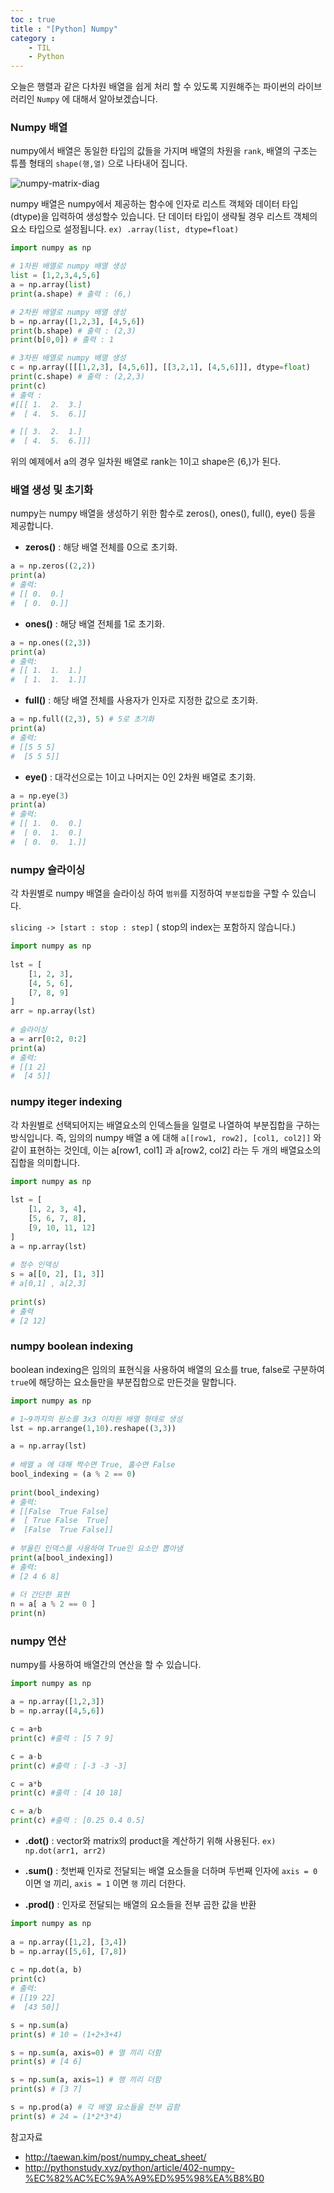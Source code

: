 ```yaml
---
toc : true
title : "[Python] Numpy"
category : 
    - TIL
    - Python
---
```

오늘은 행렬과 같은 다차원 배열을 쉽게 처리 할 수 있도록 지원해주는 파이썬의 라이브러리인 `Numpy` 에 대해서 알아보겠습니다. 
### Numpy 배열
numpy에서 배열은 동일한 타입의 값들을 가지며 배열의 차원을 `rank`, 배열의 구조는 튜플 형태의 `shape(행,열)` 으로 나타내어 집니다.

![numpy-matrix-diag](/assets/images/numpy-matrix-diag.png)

numpy 배열은 numpy에서 제공하는 함수에 인자로 리스트 객체와 데이터 타입 $($dtype)을 입력하여 생성할수 있습니다. 단 데이터 타입이 생략될 경우 리스트 객체의 요소 타입으로 설정됩니다. `ex) .array(list, dtype=float)`

``` python
import numpy as np

# 1차원 배열로 numpy 배열 생성
list = [1,2,3,4,5,6]
a = np.array(list)
print(a.shape) # 출력 : (6,)

# 2차원 배열로 numpy 배열 생성
b = np.array([1,2,3], [4,5,6])
print(b.shape) # 출력 : (2,3) 
print(b[0,0]) # 출력 : 1

# 3차원 배열로 numpy 배열 생성
c = np.array([[[1,2,3], [4,5,6]], [[3,2,1], [4,5,6]]], dtype=float)
print(c.shape) # 출력 : (2,2,3)
print(c)
# 출력 : 
#[[[ 1.  2.  3.]
#  [ 4.  5.  6.]]

# [[ 3.  2.  1.]
#  [ 4.  5.  6.]]]
```
위의 예제에서 a의 경우 일차원 배열로 rank는 1이고 shape은 (6,)가 된다.

### 배열 생성 및 초기화
numpy는 numpy 배열을 생성하기 위한 함수로 zeros$($), ones$($), full$($), eye$($) 등을 제공합니다.

- **zeros$($)** : 해당 배열 전체를 0으로 초기화.
``` python
a = np.zeros((2,2))
print(a)
# 출력:
# [[ 0.  0.]
#  [ 0.  0.]]
```
- **ones$($)** : 해당 배열 전체를 1로 초기화.
``` python
a = np.ones((2,3))
print(a)
# 출력:
# [[ 1.  1.  1.]
#  [ 1.  1.  1.]]
```
- **full$($)** : 해당 배열 전체를 사용자가 인자로 지정한 값으로 초기화.
``` python
a = np.full((2,3), 5) # 5로 초기화
print(a)
# 출력:
# [[5 5 5]
#  [5 5 5]]
```
- **eye$($)** : 대각선으로는 1이고 나머지는 0인 2차원 배열로 초기화.
``` python
a = np.eye(3)
print(a)
# 출력:
# [[ 1.  0.  0.]
#  [ 0.  1.  0.]
#  [ 0.  0.  1.]]
```

### numpy 슬라이싱
각 차원별로 numpy 배열을 슬라이싱 하여 `범위`를 지정하여 `부분집합`을 구할 수 있습니다.

`slicing -> [start : stop : step]`
$($ stop의 index는 포함하지 않습니다.)

``` python
import numpy as np
 
lst = [
    [1, 2, 3],
    [4, 5, 6],
    [7, 8, 9]
]
arr = np.array(lst)
 
# 슬라이싱
a = arr[0:2, 0:2]
print(a)
# 출력:
# [[1 2]
#  [4 5]]
```

### numpy iteger indexing
각 차원별로 선택되어지는 배열요소의 인덱스들을 일렬로 나열하여 부분집합을 구하는 방식입니다. 즉, 임의의 numpy 배열 a 에 대해 `a[[row1, row2], [col1, col2]]` 와 같이 표현하는 것인데, 이는 a[row1, col1] 과 a[row2, col2] 라는 두 개의 배열요소의 집합을 의미합니다.

``` python
import numpy as np
 
lst = [
    [1, 2, 3, 4],
    [5, 6, 7, 8],
    [9, 10, 11, 12]
]
a = np.array(lst)
 
# 정수 인덱싱
s = a[[0, 2], [1, 3]]
# a[0,1] , a[2,3]
 
print(s)
# 출력
# [2 12]
``` 
### numpy boolean indexing
boolean indexing은 임의의 표현식을 사용하여 배열의 요소를 true, false로 구분하여 `true`에 해당하는 요소들만을 부분집합으로 만든것을 말합니다.

``` python
import numpy as np

# 1~9까지의 원소를 3x3 이차원 배열 형태로 생성
lst = np.arrange(1,10).reshape((3,3))

a = np.array(lst)
 
# 배열 a 에 대해 짝수면 True, 홀수면 False 
bool_indexing = (a % 2 == 0)
 
print(bool_indexing)
# 출력: 
# [[False  True False]
#  [ True False  True]
#  [False  True False]]
 
# 부울린 인덱스를 사용하여 True인 요소만 뽑아냄
print(a[bool_indexing])
# 출력:
# [2 4 6 8]
 
# 더 간단한 표현
n = a[ a % 2 == 0 ]
print(n)
```

### numpy 연산
numpy를 사용하여 배열간의 연산을 할 수 있습니다.

``` python
import numpy as np

a = np.array([1,2,3])
b = np.array([4,5,6])

c = a+b 
print(c) #출력 : [5 7 9]

c = a-b
print(c) #출력 : [-3 -3 -3]

c = a*b
print(c) #출력 : [4 10 18]

c = a/b
print(c) #출력 : [0.25 0.4 0.5]
```

- **.dot$($)** : vector와 matrix의 product을 계산하기 위해 사용된다. `ex) np.dot(arr1, arr2)`

- **.sum$($)** : 첫번째 인자로 전달되는 배열 요소들을 더하며 두번째 인자에 `axis = 0` 이면 `열` 끼리, `axis = 1` 이면 `행` 끼리 더한다.

- **.prod$($)** : 인자로 전달되는 배열의 요소들을 전부 곱한 값을 반환

``` python
import numpy as np
 
a = np.array([1,2], [3,4])
b = np.array([5,6], [7,8])
 
c = np.dot(a, b)
print(c)
# 출력:
# [[19 22]
#  [43 50]]    

s = np.sum(a)
print(s) # 10 = (1+2+3+4)

s = np.sum(a, axis=0) # 열 끼리 더함
print(s) # [4 6]

s = np.sum(a, axis=1) # 행 끼리 더함
print(s) # [3 7]

s = np.prod(a) # 각 배열 요소들을 전부 곱함
print(s) # 24 = (1*2*3*4)
```
참고자료
- http://taewan.kim/post/numpy_cheat_sheet/
- http://pythonstudy.xyz/python/article/402-numpy-%EC%82%AC%EC%9A%A9%ED%95%98%EA%B8%B0
